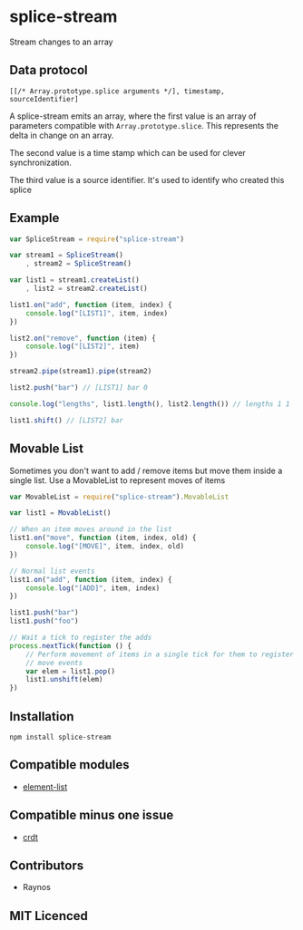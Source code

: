 # splice-stream

Stream changes to an array

## Data protocol

`[[/* Array.prototype.splice arguments */], timestamp, sourceIdentifier]`

A splice-stream emits an array, where the first value is an array of parameters compatible with `Array.prototype.slice`. This represents the delta in change on an array.

The second value is a time stamp which can be used for clever synchronization. 

The third value is a source identifier. It's used to identify who created this splice

## Example

``` js
var SpliceStream = require("splice-stream")

var stream1 = SpliceStream()
    , stream2 = SpliceStream()

var list1 = stream1.createList()
    , list2 = stream2.createList()

list1.on("add", function (item, index) {
    console.log("[LIST1]", item, index)
})

list2.on("remove", function (item) {
    console.log("[LIST2]", item)
})

stream2.pipe(stream1).pipe(stream2)

list2.push("bar") // [LIST1] bar 0

console.log("lengths", list1.length(), list2.length()) // lengths 1 1

list1.shift() // [LIST2] bar
```

## Movable List

Sometimes you don't want to add / remove items but move them inside a single list. Use a MovableList to represent moves of items

``` js
var MovableList = require("splice-stream").MovableList

var list1 = MovableList()

// When an item moves around in the list
list1.on("move", function (item, index, old) {
    console.log("[MOVE]", item, index, old)
})

// Normal list events
list1.on("add", function (item, index) {
    console.log("[ADD]", item, index)
})

list1.push("bar")
list1.push("foo")

// Wait a tick to register the adds
process.nextTick(function () {
    // Perform movement of items in a single tick for them to register as 
    // move events
    var elem = list1.pop()
    list1.unshift(elem)
})
```

## Installation

`npm install splice-stream`

## Compatible modules

 - [element-list][1]

## Compatible minus one issue

 - [crdt][2]

## Contributors

 - Raynos

## MIT Licenced

  [1]: https://github.com/Raynos/element-list
  [2]: https://github.com/dominictarr/crdt/issues/3